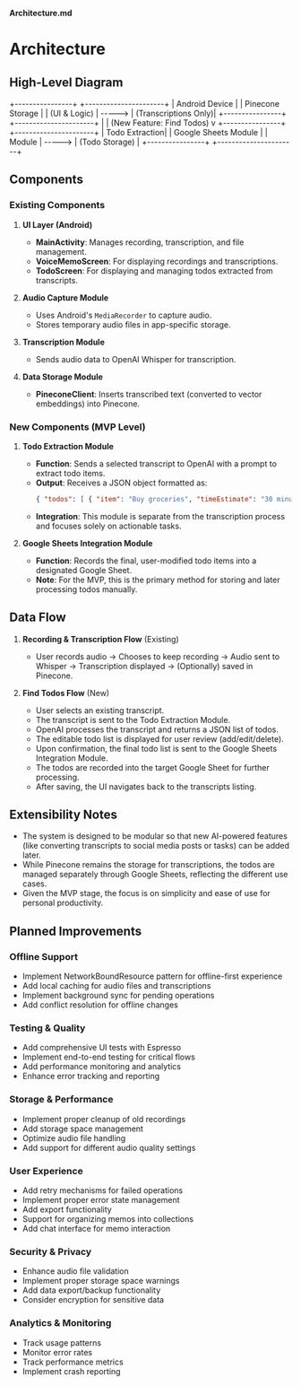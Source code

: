 **Architecture.md**

# Architecture

## High-Level Diagram

+----------------+ +----------------------+ | Android Device | | Pinecone Storage | | (UI & Logic) | -----> | (Transcriptions Only)| +----------------+ +----------------------+ | | (New Feature: Find Todos) v +----------------+ +----------------------+ | Todo Extraction| | Google Sheets Module | | Module | -----> | (Todo Storage) | +----------------+ +----------------------+


## Components

### Existing Components
1. **UI Layer (Android)**
   - **MainActivity**: Manages recording, transcription, and file management.
   - **VoiceMemoScreen**: For displaying recordings and transcriptions.
   - **TodoScreen**: For displaying and managing todos extracted from transcripts.

2. **Audio Capture Module**
   - Uses Android's `MediaRecorder` to capture audio.
   - Stores temporary audio files in app-specific storage.

3. **Transcription Module**
   - Sends audio data to OpenAI Whisper for transcription.

4. **Data Storage Module**
   - **PineconeClient**: Inserts transcribed text (converted to vector embeddings) into Pinecone.

### New Components (MVP Level)
1. **Todo Extraction Module**
   - **Function**: Sends a selected transcript to OpenAI with a prompt to extract todo items.
   - **Output**: Receives a JSON object formatted as:
     ```json
     { "todos": [ { "item": "Buy groceries", "timeEstimate": "30 minutes" }, ... ] }
     ```
   - **Integration**: This module is separate from the transcription process and focuses solely on actionable tasks.

2. **Google Sheets Integration Module**
   - **Function**: Records the final, user-modified todo items into a designated Google Sheet.
   - **Note**: For the MVP, this is the primary method for storing and later processing todos manually.

## Data Flow

1. **Recording & Transcription Flow** (Existing)
   - User records audio → Chooses to keep recording → Audio sent to Whisper → Transcription displayed → (Optionally) saved in Pinecone.

2. **Find Todos Flow** (New)
   - User selects an existing transcript.
   - The transcript is sent to the Todo Extraction Module.
   - OpenAI processes the transcript and returns a JSON list of todos.
   - The editable todo list is displayed for user review (add/edit/delete).
   - Upon confirmation, the final todo list is sent to the Google Sheets Integration Module.
   - The todos are recorded into the target Google Sheet for further processing.
   - After saving, the UI navigates back to the transcripts listing.

## Extensibility Notes
- The system is designed to be modular so that new AI-powered features (like converting transcripts to social media posts or tasks) can be added later.
- While Pinecone remains the storage for transcriptions, the todos are managed separately through Google Sheets, reflecting the different use cases.
- Given the MVP stage, the focus is on simplicity and ease of use for personal productivity.

## Planned Improvements

### Offline Support
- Implement NetworkBoundResource pattern for offline-first experience
- Add local caching for audio files and transcriptions
- Implement background sync for pending operations
- Add conflict resolution for offline changes

### Testing & Quality
- Add comprehensive UI tests with Espresso
- Implement end-to-end testing for critical flows
- Add performance monitoring and analytics
- Enhance error tracking and reporting

### Storage & Performance
- Implement proper cleanup of old recordings
- Add storage space management
- Optimize audio file handling
- Add support for different audio quality settings

### User Experience
- Add retry mechanisms for failed operations
- Implement proper error state management
- Add export functionality
- Support for organizing memos into collections
- Add chat interface for memo interaction

### Security & Privacy
- Enhance audio file validation
- Implement proper storage space warnings
- Add data export/backup functionality
- Consider encryption for sensitive data

### Analytics & Monitoring
- Track usage patterns
- Monitor error rates
- Track performance metrics
- Implement crash reporting